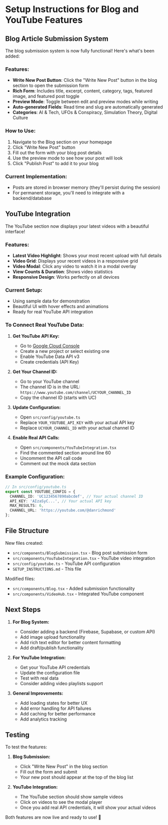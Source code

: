 # Setup Instructions for Blog and YouTube Features

## Blog Article Submission System

The blog submission system is now fully functional! Here's what's been added:

### Features:
- **Write New Post Button**: Click the "Write New Post" button in the blog section to open the submission form
- **Rich Form**: Includes title, excerpt, content, category, tags, featured image, and featured post toggle
- **Preview Mode**: Toggle between edit and preview modes while writing
- **Auto-generated Fields**: Read time and slug are automatically generated
- **Categories**: AI & Tech, UFOs & Conspiracy, Simulation Theory, Digital Culture

### How to Use:
1. Navigate to the Blog section on your homepage
2. Click "Write New Post" button
3. Fill out the form with your blog post details
4. Use the preview mode to see how your post will look
5. Click "Publish Post" to add it to your blog

### Current Implementation:
- Posts are stored in browser memory (they'll persist during the session)
- For permanent storage, you'll need to integrate with a backend/database

## YouTube Integration

The YouTube section now displays your latest videos with a beautiful interface!

### Features:
- **Latest Video Highlight**: Shows your most recent upload with full details
- **Video Grid**: Displays your recent videos in a responsive grid
- **Video Modal**: Click any video to watch it in a modal overlay
- **View Counts & Duration**: Shows video statistics
- **Responsive Design**: Works perfectly on all devices

### Current Setup:
- Using sample data for demonstration
- Beautiful UI with hover effects and animations
- Ready for real YouTube API integration

### To Connect Real YouTube Data:

1. **Get YouTube API Key:**
   - Go to [Google Cloud Console](https://console.cloud.google.com/)
   - Create a new project or select existing one
   - Enable YouTube Data API v3
   - Create credentials (API Key)

2. **Get Your Channel ID:**
   - Go to your YouTube channel
   - The channel ID is in the URL: `https://www.youtube.com/channel/UCYOUR_CHANNEL_ID`
   - Copy the channel ID (starts with UC)

3. **Update Configuration:**
   - Open `src/config/youtube.ts`
   - Replace `YOUR_YOUTUBE_API_KEY` with your actual API key
   - Replace `UCYOUR_CHANNEL_ID` with your actual channel ID

4. **Enable Real API Calls:**
   - Open `src/components/YouTubeIntegration.tsx`
   - Find the commented section around line 60
   - Uncomment the API call code
   - Comment out the mock data section

### Example Configuration:
```typescript
// In src/config/youtube.ts
export const YOUTUBE_CONFIG = {
  CHANNEL_ID: 'UC1234567890abcdef', // Your actual channel ID
  API_KEY: 'AIzaSyC...', // Your actual API key
  MAX_RESULTS: 6,
  CHANNEL_URL: 'https://youtube.com/@danrichmond'
};
```

## File Structure

New files created:
- `src/components/BlogSubmission.tsx` - Blog post submission form
- `src/components/YouTubeIntegration.tsx` - YouTube video integration
- `src/config/youtube.ts` - YouTube API configuration
- `SETUP_INSTRUCTIONS.md` - This file

Modified files:
- `src/components/Blog.tsx` - Added submission functionality
- `src/components/VideoHub.tsx` - Integrated YouTube component

## Next Steps

1. **For Blog System:**
   - Consider adding a backend (Firebase, Supabase, or custom API)
   - Add image upload functionality
   - Add rich text editor for better content formatting
   - Add draft/publish functionality

2. **For YouTube Integration:**
   - Get your YouTube API credentials
   - Update the configuration file
   - Test with real data
   - Consider adding video playlists support

3. **General Improvements:**
   - Add loading states for better UX
   - Add error handling for API failures
   - Add caching for better performance
   - Add analytics tracking

## Testing

To test the features:

1. **Blog Submission:**
   - Click "Write New Post" in the blog section
   - Fill out the form and submit
   - Your new post should appear at the top of the blog list

2. **YouTube Integration:**
   - The YouTube section should show sample videos
   - Click on videos to see the modal player
   - Once you add real API credentials, it will show your actual videos

Both features are now live and ready to use! 🚀 